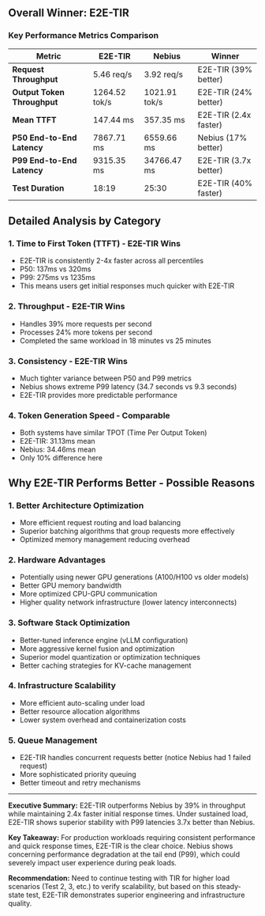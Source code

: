 ## Overall Winner: E2E-TIR

### Key Performance Metrics Comparison

| Metric | E2E-TIR | Nebius | Winner |
|--------|---------|---------|---------|
| **Request Throughput** | 5.46 req/s | 3.92 req/s | E2E-TIR (39% better) |
| **Output Token Throughput** | 1264.52 tok/s | 1021.91 tok/s | E2E-TIR (24% better) |
| **Mean TTFT** | 147.44 ms | 357.35 ms | E2E-TIR (2.4x faster) |
| **P50 End-to-End Latency** | 7867.71 ms | 6559.66 ms | Nebius (17% better) |
| **P99 End-to-End Latency** | 9315.35 ms | 34766.47 ms | E2E-TIR (3.7x better) |
| **Test Duration** | 18:19 | 25:30 | E2E-TIR (40% faster) |

## Detailed Analysis by Category

### 1. **Time to First Token (TTFT)** - E2E-TIR Wins
- E2E-TIR is consistently 2-4x faster across all percentiles
- P50: 137ms vs 320ms
- P99: 275ms vs 1235ms
- This means users get initial responses much quicker with E2E-TIR

### 2. **Throughput** - E2E-TIR Wins
- Handles 39% more requests per second
- Processes 24% more tokens per second
- Completed the same workload in 18 minutes vs 25 minutes

### 3. **Consistency** - E2E-TIR Wins
- Much tighter variance between P50 and P99 metrics
- Nebius shows extreme P99 latency (34.7 seconds vs 9.3 seconds)
- E2E-TIR provides more predictable performance

### 4. **Token Generation Speed** - Comparable
- Both systems have similar TPOT (Time Per Output Token)
- E2E-TIR: 31.13ms mean
- Nebius: 34.46ms mean
- Only 10% difference here

## Why E2E-TIR Performs Better - Possible Reasons

### 1. **Better Architecture Optimization**
- More efficient request routing and load balancing
- Superior batching algorithms that group requests more effectively
- Optimized memory management reducing overhead

### 2. **Hardware Advantages**
- Potentially using newer GPU generations (A100/H100 vs older models)
- Better GPU memory bandwidth
- More optimized CPU-GPU communication
- Higher quality network infrastructure (lower latency interconnects)

### 3. **Software Stack Optimization**
- Better-tuned inference engine (vLLM configuration)
- More aggressive kernel fusion and optimization
- Superior model quantization or optimization techniques
- Better caching strategies for KV-cache management

### 4. **Infrastructure Scalability**
- More efficient auto-scaling under load
- Better resource allocation algorithms
- Lower system overhead and containerization costs

### 5. **Queue Management**
- E2E-TIR handles concurrent requests better (notice Nebius had 1 failed request)
- More sophisticated priority queuing
- Better timeout and retry mechanisms

---

**Executive Summary:**
E2E-TIR outperforms Nebius by 39% in throughput while maintaining 2.4x faster initial response times. Under sustained load, E2E-TIR shows superior stability with P99 latencies 3.7x better than Nebius.

**Key Takeaway:**
For production workloads requiring consistent performance and quick response times, E2E-TIR is the clear choice. Nebius shows concerning performance degradation at the tail end (P99), which could severely impact user experience during peak loads.

**Recommendation:**
Need to continue testing with TIR for higher load scenarios (Test 2, 3, etc.) to verify scalability, but based on this steady-state test, E2E-TIR demonstrates superior engineering and infrastructure quality.
